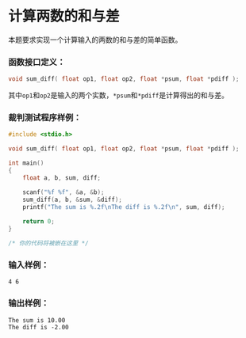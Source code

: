 # 计算两数的和与差
本题要求实现一个计算输入的两数的和与差的简单函数。

### 函数接口定义：
```c++
void sum_diff( float op1, float op2, float *psum, float *pdiff );
```
其中`op1`和`op2`是输入的两个实数，`*psum`和`*pdiff`是计算得出的和与差。

### 裁判测试程序样例：
```c++
#include <stdio.h>

void sum_diff( float op1, float op2, float *psum, float *pdiff );

int main()
{
    float a, b, sum, diff;

    scanf("%f %f", &a, &b);
    sum_diff(a, b, &sum, &diff);
    printf("The sum is %.2f\nThe diff is %.2f\n", sum, diff);
	
    return 0; 
}

/* 你的代码将被嵌在这里 */
```

### 输入样例：
```in
4 6
```

### 输出样例：
```out
The sum is 10.00
The diff is -2.00
```
